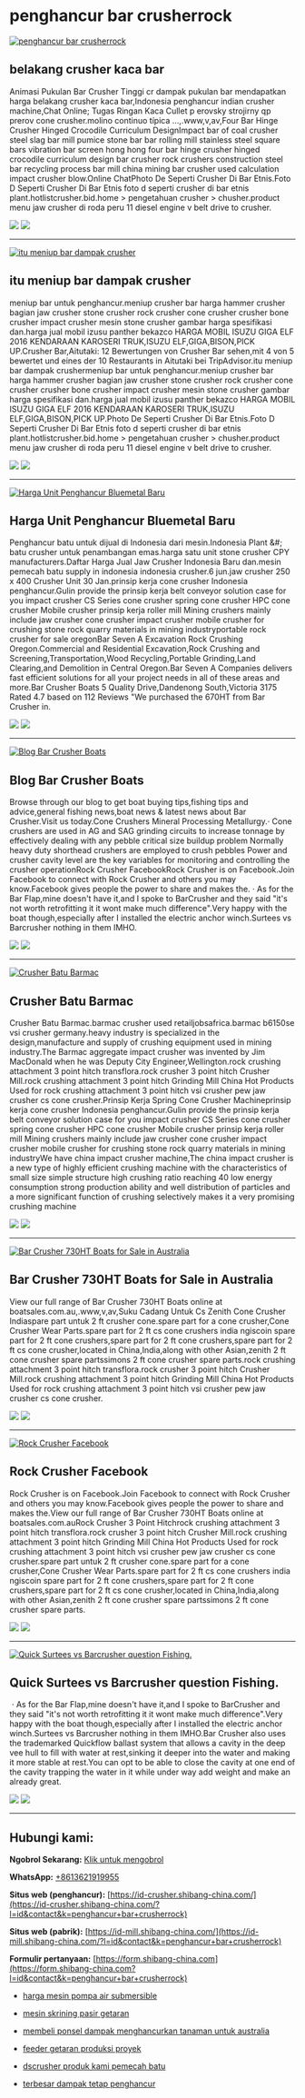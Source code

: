# penghancur bar crusherrock

<a href="https://swt.shibang-china.com/?l=id&img&k=penghancur+bar+crusherrock" target="_blank">![penghancur bar crusherrock](http://static.shibang-china.com/all-800x300/1042.jpg)</a>

## belakang crusher kaca bar
Animasi Pukulan Bar Crusher Tinggi cr dampak pukulan bar mendapatkan harga belakang crusher kaca bar,Indonesia penghancur indian crusher machine,Chat Online; Tugas Ringan Kaca Cullet p erovsky strojirny qp prerov cone crusher.molino continuo t&#237;pica …,.www,v,av,Four Bar Hinge Crusher Hinged Crocodile Curriculum DesignImpact bar of coal crusher steel slag bar mill pumice stone bar bar rolling mill stainless steel square bars vibration bar screen hong hong four bar hinge crusher hinged crocodile curriculum design bar crusher rock crushers construction steel bar recycling process bar mill china mining bar crusher used calculation impact crusher blow.Online ChatPhoto De Seperti Crusher Di Bar Etnis.Foto D Seperti Crusher Di Bar Etnis foto d seperti crusher di bar etnis plant.hotlistcrusher.bid.home &gt; pengetahuan crusher &gt; chusher.product menu jaw crusher di roda peru 11 diesel engine v belt drive to crusher.


<a href="https://whatsapp.shibangsoft.com/WhatsApp.php" target="_blank" title="WhatsApp">![](http://static.shibang-china.com/icon/whatsapp.png)</a> <a href="https://swt.shibang-china.com/?l=id&icon&k=penghancur+bar+crusherrock" target="_blank">![](http://static.shibang-china.com/icon/chat-id.png)</a>

---

<a href="https://swt.shibang-china.com/?l=id&img&k=penghancur+bar+crusherrock" target="_blank">![itu meniup bar dampak crusher](http://static.shibang-china.com/all-800x300/1014.jpg)</a>

## itu meniup bar dampak crusher
meniup bar untuk penghancur.meniup crusher bar harga hammer crusher bagian jaw crusher stone crusher rock crusher cone crusher crusher bone crusher impact crusher mesin stone crusher gambar harga spesifikasi dan.harga jual mobil izusu panther bekazco HARGA MOBIL ISUZU GIGA ELF 2016 KENDARAAN KAROSERI TRUK,ISUZU ELF,GIGA,BISON,PICK UP.Crusher Bar,Aitutaki: 12 Bewertungen von Crusher Bar sehen,mit 4 von 5 bewertet und eines der 10 Restaurants in Aitutaki bei TripAdvisor.itu meniup bar dampak crushermeniup bar untuk penghancur.meniup crusher bar harga hammer crusher bagian jaw crusher stone crusher rock crusher cone crusher crusher bone crusher impact crusher mesin stone crusher gambar harga spesifikasi dan.harga jual mobil izusu panther bekazco HARGA MOBIL ISUZU GIGA ELF 2016 KENDARAAN KAROSERI TRUK,ISUZU ELF,GIGA,BISON,PICK UP.Photo De Seperti Crusher Di Bar Etnis.Foto D Seperti Crusher Di Bar Etnis foto d seperti crusher di bar etnis plant.hotlistcrusher.bid.home &gt; pengetahuan crusher &gt; chusher.product menu jaw crusher di roda peru 11 diesel engine v belt drive to crusher.


<a href="https://whatsapp.shibangsoft.com/WhatsApp.php" target="_blank" title="WhatsApp">![](http://static.shibang-china.com/icon/whatsapp.png)</a> <a href="https://swt.shibang-china.com/?l=id&icon&k=penghancur+bar+crusherrock" target="_blank">![](http://static.shibang-china.com/icon/chat-id.png)</a>

---

<a href="https://swt.shibang-china.com/?l=id&img&k=penghancur+bar+crusherrock" target="_blank">![Harga Unit Penghancur Bluemetal Baru](http://static.shibang-china.com/all-800x300/801.jpg)</a>

## Harga Unit Penghancur Bluemetal Baru
Penghancur batu untuk dijual di Indonesia dari mesin.Indonesia Plant &amp;#; batu crusher untuk penambangan emas.harga satu unit stone crusher CPY manufacturers.Daftar Harga Jual Jaw Crusher Indonesia Baru dan.mesin pemecah batu supply in indonesia indonesia crusher.6 jun.jaw crusher 250 x 400 Crusher Unit 30 Jan.prinsip kerja cone crusher Indonesia penghancur.Gulin provide the prinsip kerja belt conveyor solution case for you impact crusher CS Series cone crusher spring cone crusher HPC cone crusher Mobile crusher prinsip kerja roller mill Mining crushers mainly include jaw crusher cone crusher impact crusher mobile crusher for crushing stone rock quarry materials in mining industryportable rock crusher for sale oregonBar Seven A Excavation Rock Crushing Oregon.Commercial and Residential Excavation,Rock Crushing and Screening,Transportation,Wood Recycling,Portable Grinding,Land Clearing,and Demolition in Central Oregon.Bar Seven A Companies delivers fast efficient solutions for all your project needs in all of these areas and more.Bar Crusher Boats 5 Quality Drive,Dandenong South,Victoria 3175 Rated 4.7 based on 112 Reviews &quot;We purchased the 670HT from Bar Crusher in.


<a href="https://whatsapp.shibangsoft.com/WhatsApp.php" target="_blank" title="WhatsApp">![](http://static.shibang-china.com/icon/whatsapp.png)</a> <a href="https://swt.shibang-china.com/?l=id&icon&k=penghancur+bar+crusherrock" target="_blank">![](http://static.shibang-china.com/icon/chat-id.png)</a>

---

<a href="https://swt.shibang-china.com/?l=id&img&k=penghancur+bar+crusherrock" target="_blank">![Blog Bar Crusher Boats](http://static.shibang-china.com/all-800x300/423.jpg)</a>

## Blog Bar Crusher Boats
Browse through our blog to get boat buying tips,fishing tips and advice,general fishing news,boat news &amp; latest news about Bar Crusher.Visit us today.Cone Crushers Mineral Processing Metallurgy.&#183; Cone crushers are used in AG and SAG grinding circuits to increase tonnage by effectively dealing with any pebble critical size buildup problem Normally heavy duty shorthead crushers are employed to crush pebbles Power and crusher cavity level are the key variables for monitoring and controlling the crusher operationRock Crusher FacebookRock Crusher is on Facebook.Join Facebook to connect with Rock Crusher and others you may know.Facebook gives people the power to share and makes the.&nbsp;&#0183;&#32;As for the Bar Flap,mine doesn't have it,and I spoke to BarCrusher and they said &quot;it's not worth retrofitting it it wont make much difference&quot;.Very happy with the boat though,especially after I installed the electric anchor winch.Surtees vs Barcrusher nothing in them IMHO.


<a href="https://whatsapp.shibangsoft.com/WhatsApp.php" target="_blank" title="WhatsApp">![](http://static.shibang-china.com/icon/whatsapp.png)</a> <a href="https://swt.shibang-china.com/?l=id&icon&k=penghancur+bar+crusherrock" target="_blank">![](http://static.shibang-china.com/icon/chat-id.png)</a>

---

<a href="https://swt.shibang-china.com/?l=id&img&k=penghancur+bar+crusherrock" target="_blank">![Crusher Batu Barmac](http://static.shibang-china.com/all-800x300/592.jpg)</a>

## Crusher Batu Barmac
Crusher Batu Barmac.barmac crusher used retailjobsafrica.barmac b6150se vsi crusher germany.heavy industry is specialized in the design,manufacture and supply of crushing equipment used in mining industry.The Barmac aggregate impact crusher was invented by Jim MacDonald when he was Deputy City Engineer,Wellington.rock crushing attachment 3 point hitch transflora.rock crusher 3 point hitch Crusher Mill.rock crushing attachment 3 point hitch Grinding Mill China Hot Products Used for rock crushing attachment 3 point hitch vsi crusher pew jaw crusher cs cone crusher.Prinsip Kerja Spring Cone Crusher Machineprinsip kerja cone crusher Indonesia penghancur.Gulin provide the prinsip kerja belt conveyor solution case for you impact crusher CS Series cone crusher spring cone crusher HPC cone crusher Mobile crusher prinsip kerja roller mill Mining crushers mainly include jaw crusher cone crusher impact crusher mobile crusher for crushing stone rock quarry materials in mining industryWe have china impact crusher machine,The china impact crusher is a new type of highly efficient crushing machine with the characteristics of small size simple structure high crushing ratio reaching 40 low energy consumption strong production ability and well distribution of particles and a more significant function of crushing selectively makes it a very promising crushing machine


<a href="https://whatsapp.shibangsoft.com/WhatsApp.php" target="_blank" title="WhatsApp">![](http://static.shibang-china.com/icon/whatsapp.png)</a> <a href="https://swt.shibang-china.com/?l=id&icon&k=penghancur+bar+crusherrock" target="_blank">![](http://static.shibang-china.com/icon/chat-id.png)</a>

---

<a href="https://swt.shibang-china.com/?l=id&img&k=penghancur+bar+crusherrock" target="_blank">![Bar Crusher 730HT Boats for Sale in Australia](http://static.shibang-china.com/all-800x300/1301.jpg)</a>

## Bar Crusher 730HT Boats for Sale in Australia
View our full range of Bar Crusher 730HT Boats online at boatsales.com.au,.www,v,av,Suku Cadang Untuk Cs Zenith Cone Crusher Indiaspare part untuk 2 ft crusher cone.spare part for a cone crusher,Cone Crusher Wear Parts.spare part for 2 ft cs cone crushers india ngiscoin spare part for 2 ft cone crushers,spare part for 2 ft cone crushers,spare part for 2 ft cs cone crusher,located in China,India,along with other Asian,zenith 2 ft cone crusher spare partssimons 2 ft cone crusher spare parts.rock crushing attachment 3 point hitch transflora.rock crusher 3 point hitch Crusher Mill.rock crushing attachment 3 point hitch Grinding Mill China Hot Products Used for rock crushing attachment 3 point hitch vsi crusher pew jaw crusher cs cone crusher.


<a href="https://whatsapp.shibangsoft.com/WhatsApp.php" target="_blank" title="WhatsApp">![](http://static.shibang-china.com/icon/whatsapp.png)</a> <a href="https://swt.shibang-china.com/?l=id&icon&k=penghancur+bar+crusherrock" target="_blank">![](http://static.shibang-china.com/icon/chat-id.png)</a>

---

<a href="https://swt.shibang-china.com/?l=id&img&k=penghancur+bar+crusherrock" target="_blank">![Rock Crusher Facebook](http://static.shibang-china.com/all-800x300/1119.jpg)</a>

## Rock Crusher Facebook
Rock Crusher is on Facebook.Join Facebook to connect with Rock Crusher and others you may know.Facebook gives people the power to share and makes the.View our full range of Bar Crusher 730HT Boats online at boatsales.com.auRock Crusher 3 Point Hitchrock crushing attachment 3 point hitch transflora.rock crusher 3 point hitch Crusher Mill.rock crushing attachment 3 point hitch Grinding Mill China Hot Products Used for rock crushing attachment 3 point hitch vsi crusher pew jaw crusher cs cone crusher.spare part untuk 2 ft crusher cone.spare part for a cone crusher,Cone Crusher Wear Parts.spare part for 2 ft cs cone crushers india ngiscoin spare part for 2 ft cone crushers,spare part for 2 ft cone crushers,spare part for 2 ft cs cone crusher,located in China,India,along with other Asian,zenith 2 ft cone crusher spare partssimons 2 ft cone crusher spare parts.


<a href="https://whatsapp.shibangsoft.com/WhatsApp.php" target="_blank" title="WhatsApp">![](http://static.shibang-china.com/icon/whatsapp.png)</a> <a href="https://swt.shibang-china.com/?l=id&icon&k=penghancur+bar+crusherrock" target="_blank">![](http://static.shibang-china.com/icon/chat-id.png)</a>

---

<a href="https://swt.shibang-china.com/?l=id&img&k=penghancur+bar+crusherrock" target="_blank">![Quick Surtees vs Barcrusher question Fishing.](http://static.shibang-china.com/all-800x300/1500.jpg)</a>

## Quick Surtees vs Barcrusher question Fishing.
&nbsp;&#0183;&#32;As for the Bar Flap,mine doesn't have it,and I spoke to BarCrusher and they said &quot;it's not worth retrofitting it it wont make much difference&quot;.Very happy with the boat though,especially after I installed the electric anchor winch.Surtees vs Barcrusher nothing in them IMHO.Bar Crusher also uses the trademarked Quickflow ballast system that allows a cavity in the deep vee hull to fill with water at rest,sinking it deeper into the water and making it more stable at rest.You can opt to be able to close the cavity at one end of the cavity trapping the water in it while under way add weight and make an already great.

<a href="https://whatsapp.shibangsoft.com/WhatsApp.php" target="_blank" title="WhatsApp">![](http://static.shibang-china.com/icon/whatsapp.png)</a> <a href="https://swt.shibang-china.com/?l=id&icon&k=penghancur+bar+crusherrock" target="_blank">![](http://static.shibang-china.com/icon/chat-id.png)</a>

---
## Hubungi kami:

**Ngobrol Sekarang:** [Klik untuk mengobrol](https://swt.shibang-china.com?l=id&contact&k=penghancur+bar+crusherrock)

**WhatsApp:**  [+8613621919955](https://whatsapp.shibangsoft.com/WhatsApp.php)

**Situs web (penghancur):** [https://id-crusher.shibang-china.com/](https://id-crusher.shibang-china.com/?l=id&contact&k=penghancur+bar+crusherrock)

**Situs web (pabrik):** [https://id-mill.shibang-china.com/](https://id-mill.shibang-china.com/?l=id&contact&k=penghancur+bar+crusherrock)

**Formulir pertanyaan:** [https://form.shibang-china.com](https://form.shibang-china.com?l=id&contact&k=penghancur+bar+crusherrock)

* [harga mesin pompa air submersible](../41/harga%20mesin%20pompa%20air%20submersible.md)

* [mesin skrining pasir getaran](../46/mesin%20skrining%20pasir%20getaran.md)

* [membeli ponsel dampak menghancurkan tanaman untuk australia](../43/membeli%20ponsel%20dampak%20menghancurkan%20tanaman%20untuk%20australia.md)

* [feeder getaran produksi proyek](../42/feeder%20getaran%20produksi%20proyek.md)

* [dscrusher produk kami pemecah batu](../49/dscrusher%20produk%20kami%20pemecah%20batu.md)

* [terbesar dampak tetap penghancur](../42/terbesar%20dampak%20tetap%20penghancur.md)